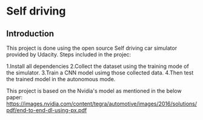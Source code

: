 # Self driving


## Introduction

This project is done using the open source Self driving car simulator provided by Udacity.
Steps included in the projec:

1.Install all dependencies 
2.Collect the dataset using the training mode of the simulator.
3.Train a CNN model usimg those collected data.
4.Then test the trained model in the autonomous mode.







This project is based on the Nvidia's model as mentioned in the below paper:
https://images.nvidia.com/content/tegra/automotive/images/2016/solutions/pdf/end-to-end-dl-using-px.pdf
